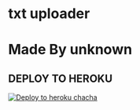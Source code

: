 # txt uploader

# Made By unknown


## DEPLOY TO HEROKU


[![Deploy to heroku chacha](https://www.herokucdn.com/deploy/button.svg)](https://dashboard.heroku.com/new?template=https://github.com/noondev777/usa-tiger-txt-ADVANCED)
